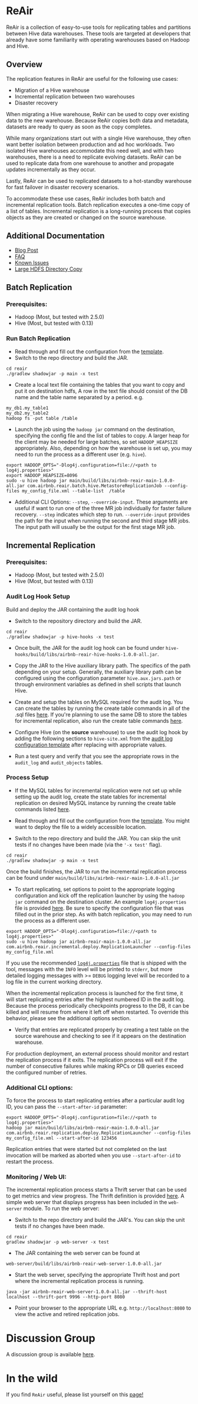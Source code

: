 # ReAir

ReAir is a collection of easy-to-use tools for replicating tables and partitions between Hive data warehouses. These tools are targeted at developers that already have some familiarity with operating warehouses based on Hadoop and Hive.

## Overview

The replication features in ReAir are useful for the following use cases:

* Migration of a Hive warehouse
* Incremental replication between two warehouses
* Disaster recovery

When migrating a Hive warehouse, ReAir can be used to copy over existing data to the new warehouse. Because ReAir copies both data and metadata, datasets are ready to query as soon as the copy completes.

While many organizations start out with a single Hive warehouse, they often want better isolation between production and ad hoc workloads. Two isolated Hive warehouses accommodate this need well, and with two warehouses, there is a need to replicate evolving datasets. ReAir can be used to replicate data from one warehouse to another and propagate updates incrementally as they occur.

Lastly, ReAir can be used to replicated datasets to a hot-standby warehouse for fast failover in disaster recovery scenarios.

To accommodate these use cases, ReAir includes both batch and incremental replication tools. Batch replication executes a one-time copy of a list of tables. Incremental replication is a long-running process that copies objects as they are created or changed on the source warehouse.

## Additional Documentation

* [Blog Post](https://medium.com/airbnb-engineering/reair-easy-to-use-tools-for-migrating-and-replicating-petabyte-scale-data-warehouses-5153f8a433da#.lzr9kllqt)
* [FAQ](docs/faq.md)
* [Known Issues](docs/known_issues.md)
* [Large HDFS Directory Copy](docs/hdfs_copy.md)

## Batch Replication

### Prerequisites:

* Hadoop (Most, but tested with 2.5.0)
* Hive (Most, but tested with 0.13)

### Run Batch Replication

* Read through and fill out the configuration from the  [template](main/src/main/resources/batch_replication_configuration_template.xml).
* Switch to the repo directory and build the JAR.

```
cd reair
./gradlew shadowjar -p main -x test
```

* Create a local text file containing the tables that you want to copy and put it  on destination hdfs,  A row in the text file should consist of the DB name and the table name separated by a period. e.g.

```
my_db1.my_table1
my_db2.my_table2
hadoop fs -put table /table
```

* Launch the job using the `hadoop jar` command on the destination, specifying the config file and the list of tables to copy. A larger heap for the client may be needed for large batches, so set `HADOOP_HEAPSIZE` appropriately. Also, depending on how the warehouse is set up, you may need to run the process as a different user (e.g. `hive`).

```
export HADOOP_OPTS="-Dlog4j.configuration=file://<path to log4j.properties>"
export HADOOP_HEAPSIZE=8096
sudo -u hive hadoop jar main/build/libs/airbnb-reair-main-1.0.0-all.jar com.airbnb.reair.batch.hive.MetastoreReplicationJob --config-files my_config_file.xml --table-list  /table
```

* Additional CLI Options: `--step`, `--override-input`. These arguments are useful if want to run one of the three MR job individually for faster failure recovery. `--step` indicates which step to run. `--override-input` provides the path for the input when running the second and third stage MR jobs. The input path will usually be the output for the first stage MR job.

## Incremental Replication

### Prerequisites:

* Hadoop (Most, but tested with 2.5.0)
* Hive (Most, but tested with 0.13)

### Audit Log Hook Setup

Build and deploy the JAR containing the audit log hook

* Switch to the repository directory and build the JAR.

```
cd reair
./gradlew shadowjar -p hive-hooks -x test
```

* Once built, the JAR for the audit log hook can be found under `hive-hooks/build/libs/airbnb-reair-hive-hooks-1.0.0-all.jar`.

* Copy the JAR to the Hive auxiliary library path. The specifics of the path depending on your setup. Generally, the auxiliary library path can be configured using the configuration parameter `hive.aux.jars.path` or through environment variables as defined in shell scripts that launch Hive.

* Create and setup the tables on MySQL required for the audit log. You can create the tables by running the create table commands in all of the .sql files [here](hive-hooks/src/main/resources/). If you're planning to use the same DB to store the tables for incremental replication, also run the create table commands [here](main/src/main/resources/create_tables.sql).

* Configure Hive (on the **source** warehouse) to use the audit log hook by adding the following sections to `hive-site.xml` from the [audit log configuration template](hive-hooks/src/main/resources/hook_configuration_template.xml) after replacing with appropriate values.

* Run a test query and verify that you see the appropriate rows in the `audit_log` and `audit_objects` tables.

### Process Setup

* If the MySQL tables for incremental replication were not set up while setting up the audit log, create the state tables for incremental replication on desired MySQL instance by running the create table commands listed [here](main/src/main/resources/create_tables.sql).

* Read through and fill out the configuration from the [template](main/src/main/resources/replication_configuration_template.xml). You might want to deploy the file to a widely accessible location.

* Switch to the repo directory and build the JAR. You can skip the unit tests if no changes have been made (via the `'-x test'` flag).

```
cd reair
./gradlew shadowjar -p main -x test
```

Once the build finishes, the JAR to run the incremental replication process can be found under `main/build/libs/airbnb-reair-main-1.0.0-all.jar`

* To start replicating, set options to point to the appropriate logging configuration and kick off the replication launcher by using the `hadoop jar` command on the destination cluster. An example `log4j.properties` file is provided [here](main/src/main/resources/log4j.properties). Be sure to specify the configuration file that was filled out in the prior step. As with batch replication, you may need to run the process as a different user.

```
export HADOOP_OPTS="-Dlog4j.configuration=file://<path to log4j.properties>"
sudo -u hive hadoop jar airbnb-reair-main-1.0.0-all.jar com.airbnb.reair.incremental.deploy.ReplicationLauncher --config-files my_config_file.xml
```

If you use the recommended [`log4j.properties`](main/src/main/resources/log4j.properties) file that is shipped with the tool, messages with the `INFO` level will be printed to `stderr`, but more detailed logging messages with >= `DEBUG` logging level will be recorded to a log file in the current working directory.

When the incremental replication process is launched for the first time, it will start replicating entries after the highest numbered ID in the audit log. Because the process periodically checkpoints progress to the DB, it can be killed and will resume from where it left off when restarted. To override this behavior, please see the additional options section.

* Verify that entries are replicated properly by creating a test table on the source warehouse and checking to see if it appears on the destination warehouse.

For production deployment, an external process should monitor and restart the replication process if it exits. The replication process will exit if the number of consecutive failures while making RPCs or DB queries exceed the configured number of retries.

### Additional CLI options:

To force the process to start replicating entries after a particular audit log ID, you can pass the `--start-after-id` parameter:

```
export HADOOP_OPTS="-Dlog4j.configuration=file://<path to log4j.properties>"
hadoop jar main/build/libs/airbnb-reair-main-1.0.0-all.jar com.airbnb.reair.replication.deploy.ReplicationLauncher --config-files my_config_file.xml --start-after-id 123456
```

Replication entries that were started but not completed on the last invocation will be marked as aborted when you use `--start-after-id` to restart the process.

### Monitoring / Web UI:

The incremental replication process starts a Thrift server that can be used to get metrics and view progress. The Thrift definition is provided [here](thrift/src/main/resources/reair.thrift). A simple web server that displays progress has been included in the `web-server` module. To run the web server:

* Switch to the repo directory and build the JAR's. You can skip the unit tests if no changes have been made.

```
cd reair
gradlew shadowjar -p web-server -x test
```

* The JAR containing the web server can be found at

```
web-server/build/libs/airbnb-reair-web-server-1.0.0-all.jar
```

* Start the web server, specifying the appropriate Thrift host and port where the incremental replication process is running.

```
java -jar airbnb-reair-web-server-1.0.0-all.jar --thrift-host localhost --thrift-port 9996 --http-port 8080
```

* Point your browser to the appropriate URL e.g. `http://localhost:8080` to view the active and retired replication jobs.

# Discussion Group
A discussion group is available [here](https://groups.google.com/forum/#!forum/airbnb-reair).

# In the wild
If you find `ReAir` useful, please list yourself on this [page!](docs/inthewild.md)
